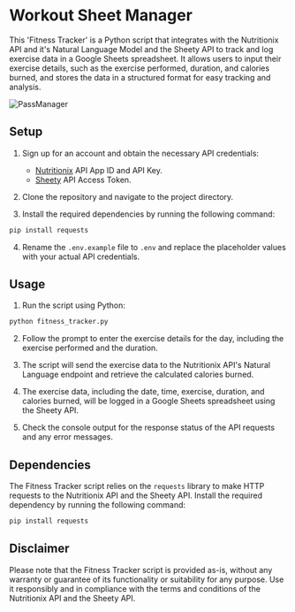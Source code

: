 # Workout Sheet Manager

This 'Fitness Tracker' is a Python script that integrates with the Nutritionix API and it's Natural Language Model and the Sheety API to track and log exercise data in a Google Sheets spreadsheet. It allows users to input their exercise details, such as the exercise performed, duration, and calories burned, and stores the data in a structured format for easy tracking and analysis.

![PassManager](https://github.com/ahskur/100_Days_of_Code/assets/63268217/8fa35d13-fbfe-418e-bb4f-440cd731810a)

## Setup

1. Sign up for an account and obtain the necessary API credentials:
   - [Nutritionix](https://www.nutritionix.com/business/api) API App ID and API Key.
   - [Sheety](https://sheety.co/) API Access Token.

2. Clone the repository and navigate to the project directory.

3. Install the required dependencies by running the following command:

```bash
pip install requests
```

4. Rename the `.env.example` file to `.env` and replace the placeholder values with your actual API credentials.

## Usage

1. Run the script using Python:

```bash
python fitness_tracker.py
```

2. Follow the prompt to enter the exercise details for the day, including the exercise performed and the duration.

3. The script will send the exercise data to the Nutritionix API's Natural Language endpoint and retrieve the calculated calories burned.

4. The exercise data, including the date, time, exercise, duration, and calories burned, will be logged in a Google Sheets spreadsheet using the Sheety API.

5. Check the console output for the response status of the API requests and any error messages.

## Dependencies

The Fitness Tracker script relies on the `requests` library to make HTTP requests to the Nutritionix API and the Sheety API. Install the required dependency by running the following command:

```bash
pip install requests
```

## Disclaimer

Please note that the Fitness Tracker script is provided as-is, without any warranty or guarantee of its functionality or suitability for any purpose. Use it responsibly and in compliance with the terms and conditions of the Nutritionix API and the Sheety API.

